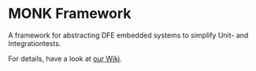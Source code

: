 # MONK Framework

A framework for abstracting DFE embedded systems to simplify Unit- and
Integrationtests.

For details, have a look at [our Wiki](https://github.com/DFE/MONK/wiki).
